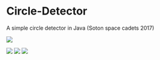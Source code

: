 # Circle-Detector
A simple circle detector in Java (Soton space cadets 2017)


![](https://i.gyazo.com/30fac4291e1b021ca50259ba5f55644b.gif)

![](https://i.gyazo.com/4c42a4df5188832cfab9844c3aacf30b.png)
![](https://i.gyazo.com/ca72b2d9940593634fa8b483c79c5248.png)
![](https://i.gyazo.com/c96179b97215723c1b0aa0930cc006ce.png)
